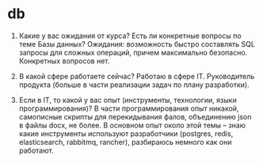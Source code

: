 # db

1) Какие у вас ожидания от курса? Есть ли конкретные вопросы по теме Базы данных?
Ожидания: возможность быстро составлять SQL запросы для сложных операций, причем максимально безопасно.
Конкретных вопросов нет.

2) В какой сфере работаете сейчас?
Работаю в сфере IT. Руководитель продукта (больше в части реализации задач по плану разработки).

3) Если в IT, то какой у вас опыт (инструменты, технологии, языки программирования)?
В части программирования опыт никакой, самописные скрипты для перекидывания фалов, объединению json в файлы docx, не более. В основном опыт около этой темы – знаю какие инструменты используют разработчики (postgres, redis, elasticsearch, rabbitmq, rancher), разбираюсь немного как они работают.
